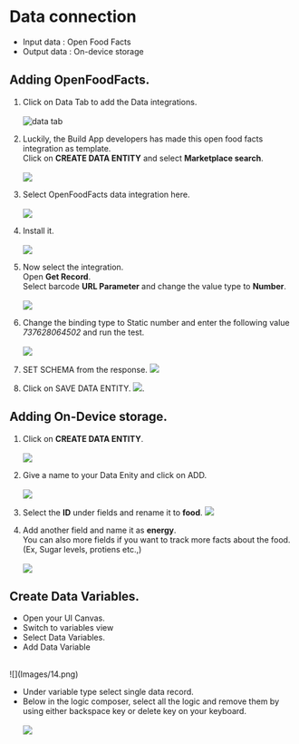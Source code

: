 # Data connection

- Input data : Open Food Facts
- Output data : On-device storage


## Adding OpenFoodFacts.

1. Click on Data Tab to add the Data integrations.<br><br>
![data tab](Images/1.png)

2. Luckily, the Build App developers has made this open food facts integration as template. <br>
Click on <b>CREATE DATA ENTITY</b> and select <b>Marketplace search</b>.<br><br>
![](Images/2.png)

3. Select OpenFoodFacts data integration here.
<br><br>
![](Images/3.png)

4. Install it.<br><br>
![](Images/4.png)

5. Now select the integration.<br>
   Open <b>Get Record</b>.<br>
   Select barcode <b>URL Parameter</b> and change the value type to <b>Number</b>.<br><br>
![](Images/6.png)


6. Change the binding type to Static number and enter the following value <i>737628064502</i> and run the test.<br><br>
![](Images/7.png)

7. SET SCHEMA from the response. 
![](Images/8.png)

8. Click on SAVE DATA ENTITY.
![](Images/9.png).




## Adding On-Device storage.

1. Click on <b>CREATE DATA ENTITY</b>.<br><br>
![](Images/10.png)

2. Give a name to your Data Enity and click on ADD. <br><br>
![](Images/11.png)

3. Select the <b>ID</b> under fields and rename it to <b>food</b>. 
![](Images/12.png)

4. Add another field and name it as <b>energy</b>.<br> You can also more fields if you want to track more facts about the food.(Ex, Sugar levels, protiens etc.,) <br><br>
![](Images/13.png)


## Create Data Variables. 

- Open your UI Canvas. <br>
- Switch to variables view<br>
- Select Data Variables.<br>
- Add Data Variable<br>
<br>
![](Images/14.png)

- Under variable type select single data record. 
- Below in the logic composer, select all the logic and remove them by using either backspace key or delete key on your keyboard.<br><br>
![](Images/15.png)


